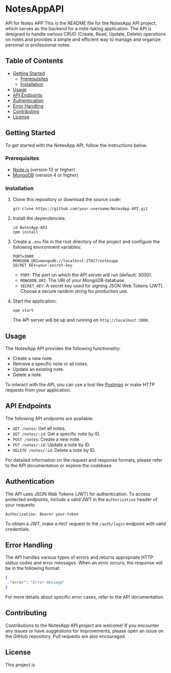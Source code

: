 # NotesAppAPI
API for Notes APP
This is the README file for the NotesApp API project, which serves as the backend for a note-taking application. The API is designed to handle various CRUD (Create, Read, Update, Delete) operations on notes and provides a simple and efficient way to manage and organize personal or professional notes.

## Table of Contents

- [Getting Started](#getting-started)
  - [Prerequisites](#prerequisites)
  - [Installation](#installation)
- [Usage](#usage)
- [API Endpoints](#api-endpoints)
- [Authentication](#authentication)
- [Error Handling](#error-handling)
- [Contributing](#contributing)
- [License](#license)

## Getting Started

To get started with the NotesApp API, follow the instructions below.

### Prerequisites

- [Node.js](https://nodejs.org/) (version 12 or higher)
- [MongoDB](https://www.mongodb.com/) (version 4 or higher)

### Installation

1. Clone this repository or download the source code:

   ```shell
   git clone https://github.com/your-username/NotesApp-API.git
   ```

2. Install the dependencies:

   ```shell
   cd NotesApp-API
   npm install
   ```

3. Create a `.env` file in the root directory of the project and configure the following environment variables:

   ```plaintext
   PORT=3000
   MONGODB_URI=mongodb://localhost:27017/notesapp
   SECRET_KEY=your-secret-key
   ```

   - `PORT`: The port on which the API server will run (default: 3000).
   - `MONGODB_URI`: The URI of your MongoDB database.
   - `SECRET_KEY`: A secret key used for signing JSON Web Tokens (JWT). Choose a secure random string for production use.

4. Start the application:

   ```shell
   npm start
   ```

   The API server will be up and running on `http://localhost:3000`.

## Usage

The NotesApp API provides the following functionality:

- Create a new note.
- Retrieve a specific note or all notes.
- Update an existing note.
- Delete a note.

To interact with the API, you can use a tool like [Postman](https://www.postman.com/) or make HTTP requests from your application.

## API Endpoints

The following API endpoints are available:

- `GET /notes`: Get all notes.
- `GET /notes/:id`: Get a specific note by ID.
- `POST /notes`: Create a new note.
- `PUT /notes/:id`: Update a note by ID.
- `DELETE /notes/:id`: Delete a note by ID.

For detailed information on the request and response formats, please refer to the API documentation or explore the codebase.

## Authentication

The API uses JSON Web Tokens (JWT) for authentication. To access protected endpoints, include a valid JWT in the `Authorization` header of your requests:

```
Authorization: Bearer your-token
```

To obtain a JWT, make a `POST` request to the `/auth/login` endpoint with valid credentials.

## Error Handling

The API handles various types of errors and returns appropriate HTTP status codes and error messages. When an error occurs, the response will be in the following format:

```json
{
  "error": "Error message"
}
```

For more details about specific error cases, refer to the API documentation.

## Contributing

Contributions to the NotesApp API project are welcome! If you encounter any issues or have suggestions for improvements, please open an issue on the GitHub repository. Pull requests are also encouraged.

## License

This project is
